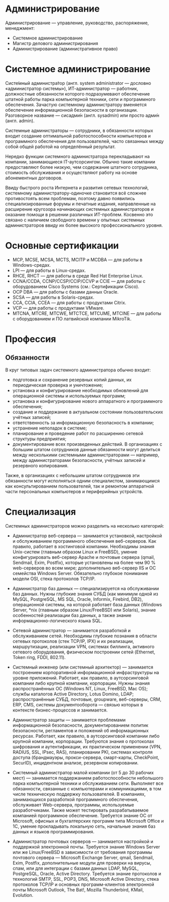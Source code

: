 # Администрирование
Администрирование — управление, руководство, распоряжение, менеджмент:
- Системное администрирование
- Магистр делового администрирования
- Администрирование (административное право)
# Системное администрирование
Систе́мный администра́тор (англ. system administrator — дословно «администратор системы»), ИТ-администратор — работник, должностные обязанности которого подразумевают обеспечение штатной работы парка компьютерной техники, сети и программного обеспечения. Зачастую системному администратору вменяется обеспечение информационной безопасности в организации. Разговорное название — сисадми́н (англ. sysadmin) или просто адми́н (англ. admin).

Системные администраторы — сотрудники, в обязанности которых входит создание оптимальной работоспособности компьютеров и программного обеспечения для пользователей, часто связанных между собой общей работой на определённый результат.

Нередко функции системного администратора перекладывают на компании, занимающиеся IT-аутсорсингом. Обычно такие компании предоставляют более низкую, чем содержание штатного сотрудника, стоимость обслуживания и осуществляют работу на основе абонементных договоров.

Ввиду быстрого роста Интернета и развития сетевых технологий, системному администратору-одиночке становится всё сложнее противостоять всем проблемам, поэтому давно появились специализированные форумы и печатные издания, направленные на расширение кругозора начинающих системных администраторов и оказание помощи в решении различных ИT-проблем. Косвенно это связано с наличием свободного времени у опытных системных администраторов ввиду их более высокого профессионального уровня.
# Основные сертификации
- MCP, MCSE, MCSA, MCTS, MCITP и MCDBA — для работы в Windows-средах.
- LPI — для работы в Linux-средах.
- RHCE, RHCT — для работы в среде Red Hat Enterprise Linux.
- CCNA/CCDA, CCNP/CCSP/CCIP/CCVP и CCIE — для работы с оборудованием Cisco Systems (см.: Сертификации Cisco).
- OCP DBA — для работы с базами данных Oracle.
- SCSA — для работы в Solaris-средах.
- CCA, CCIA, CCEA — для работы с продуктами Citrix.
- VCP — для работы с продуктами VMware.
- MTCNA, MTCRE, MTCWE, MTCTCE, MTCUME, MTCINE — для работы с оборудованием и ПО латвийской компании MikroTik.
# Профессия
## Обязанности
В круг типовых задач системного администратора обычно входит:
- подготовка и сохранение резервных копий данных, их периодическая проверка и уничтожение;
- установка и конфигурирование необходимых обновлений для операционной системы и используемых программ;
- установка и конфигурирование нового аппаратного и программного обеспечения;
- создание и поддержание в актуальном состоянии пользовательских учётных записей;
- ответственность за информационную безопасность в компании;
- устранение неполадок в системе;
- планирование и проведение работ по расширению сетевой структуры предприятия;
- документирование всех произведенных действий.
В организациях с большим штатом сотрудников данные обязанности могут делиться между несколькими системными администраторами — например, между администраторами безопасности, учётных записей и резервного копирования.

Также, в организациях с небольшим штатом сотрудников эти обязанности могут исполняться одним специалистом, занимающимся как консультированием пользователей, так и ремонтом аппаратной части персональных компьютеров и периферийных устройств.
# Специализация
Системных администраторов можно разделить на несколько категорий:

- Администратор веб-сервера — занимается установкой, настройкой и обслуживанием программного обеспечения веб-серверов. Как правило, работает в хостинговой компании.
Необходимы знания Unix-систем (главным образом Linux и FreeBSD), умение конфигурировать веб-сервер Apache и почтовые сервера (qmail, Sendmail, Exim, Postfix), которые установлены на более чем 90 % web-серверов во всем мире; дополнительно веб-сервер IIS и ОС семейства Windows Server. Обязательно глубокое понимание модели OSI, стека протоколов TCP/IP.

- Администратор баз данных — специализируется на обслуживании баз данных.
Нужны глубокие знания СУБД (как минимум одной из MySQL, PostgreSQL, MS SQL, Oracle, Informix, Firebird, DB2), операционной системы, на которой работает база данных (Windows Server, *nix (главным образом Linux/FreeBSD) или Solaris), знание особенностей реализации баз данных, а также знание информационно-логического языка SQL.

- Сетевой администратор — занимается разработкой и обслуживанием сетей.
Необходимы глубокие познания в области сетевых протоколов (стек TCP/IP, IPX) и их реализации, маршрутизации, реализации VPN, системах биллинга, активного сетевого оборудования, физическом построении сетей (Ethernet, Token ring, FDDI, 802.11).

- Системный инженер (или системный архитектор) — занимается построением корпоративной информационной инфраструктуры на уровне приложений. Работает, как правило, в аутсорсинговой компании либо крупной компании, корпорации.
Нужны знания распространённых ОС (Windows NT, Linux, FreeBSD, Mac OS); службы каталогов Active Directory, Lotus Domino, LDAP; распространённые СУБД, почтовые, groupware, веб-серверы, CRM, ERP, CMS, системы документооборота — связью которых в контексте бизнес-процессов и занимается.

- Администратор защиты — занимается проблемами информационной безопасности, документированием политик безопасности, регламентов и положений об информационных ресурсах. Работает, как правило, в аутсорсинговой компании либо крупной компании, корпорации.
Требуются знания о протоколах шифрования и аутентификации, их практическом применении (VPN, RADIUS, SSL, IPsec, RAS), планировании PKI, системах контроля доступа (брандмауэры, прокси-сервера, смарт-карты, CheckPoint, SecurID), инцидентном анализе, резервном копировании.

- Системный администратор малой компании (от 5 до 30 рабочих мест) — занимается поддержанием работоспособности небольшого парка компьютерной техники и обслуживанием сети. Выполняет все обязанности, связанные с компьютерами и коммуникациями, в том числе техническую поддержку пользователей. В компаниях, занимающихся разработкой программного обеспечения, обслуживает Web-сервера, программы, используемые разработчиками. Также может тестировать разрабатываемое компанией программное обеспечение.
Требуется знание ОС от Microsoft, офисных и бухгалтерских программ типа Microsoft Office и 1С, умение прокладывать локальную сеть, начальные знания баз данных и языков программирования.

- Администратор почтовых серверов — занимается настройкой и поддержкой электронной почты.
Требуется знание Windows Server или же Linux/FreeBSD в зависимости от требования программы почтового сервера — Microsoft Exchange Server, qmail, Sendmail, Exim, Postfix, дополнительные модули для проверки на вирусы, спам, или для интеграции с базами данных LDAP, MySQL, PostgreSQL, Oracle, Active Directory.
Требуется знание протоколов и технологий SMTP, SSL, POP3, DNS, Microsoft Active Directory, стека протоколов TCP/IP и основных программ-клиентов электронной почты Microsoft Outlook, The Bat!, Mozilla Thunderbird, KMail, Evolution.
